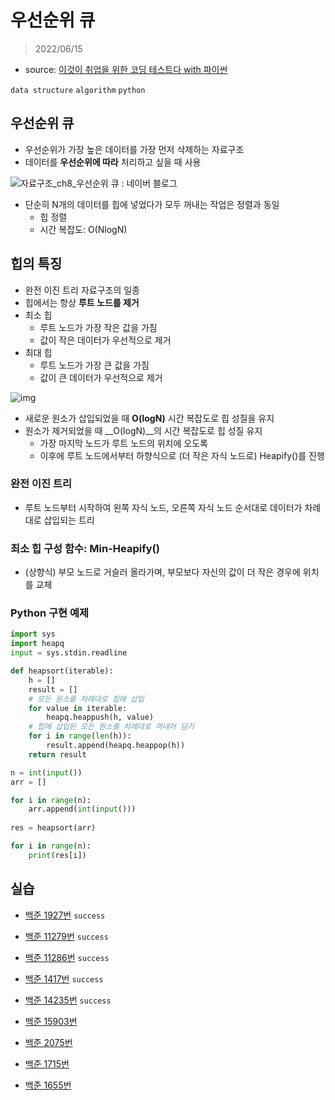 # 우선순위 큐

> 2022/06/15

- source: [이것이 취업을 위한 코딩 테스트다 with 파이썬](https://www.youtube.com/playlist?list=PLRx0vPvlEmdAghTr5mXQxGpHjWqSz0dgC)

`data structure` `algorithm` `python`



## 우선순위 큐

- 우선순위가 가장 높은 데이터를 가장 먼저 삭제하는 자료구조
- 데이터를 __우선순위에 따라__ 처리하고 싶을 때 사용



![자료구조_ch8_우선순위 큐 : 네이버 블로그](https://mblogthumb-phinf.pstatic.net/MjAxODExMjFfMjc1/MDAxNTQyNzgwNjUzNjA3.6X1oUq00atBXXbBa42J5xbVrVIdzwlMj1_PfmKOsKCcg.z2Aq12efaE1YU2NRAbqFcEJ45njRXYDQ_CUxGADZTBsg.PNG.kimbh666/image.png?type=w800)



- 단순히 N개의 데이터를 힙에 넣었다가 모두 꺼내는 작업은 정렬과 동일 
  - 힙 정렬
  - 시간 복잡도: O(NlogN)



## 힙의 특징

- 완전 이진 트리 자료구조의 일종
- 힙에서는 항상 __루트 노드를 제거__
- 최소 힙
  - 루트 노드가 가장 작은 값을 가짐
  - 값이 작은 데이터가 우선적으로 제거
- 최대 힙
  - 루트 노드가 가장 큰 값을 가짐
  - 값이 큰 데이터가 우선적으로 제거



![img](https://velog.velcdn.com/images%2Fjaenny%2Fpost%2Ff4b21402-6df3-4cec-bb2a-429d06880c7a%2Fimg.png)



- 새로운 원소가 삽입되었을 때 __O(logN)__ 시간 복잡도로 힙 성질을 유지
- 원소가 제거되었을 때 __O(logN)__의 시간 복잡도로 힙 성질 유지
  - 가장 마지막 노드가 루트 노드의 위치에 오도록
  - 이후에 루트 노드에서부터 하향식으로 (더 작은 자식 노드로) Heapify()를 진행



### 완전 이진 트리

- 루트 노드부터 시작하여 왼쪽 자식 노드, 오른쪽 자식 노드 순서대로 데이터가 차례대로 삽입되는 트리



### 최소 힙 구성 함수: Min-Heapify()

- (상향식) 부모 노드로 거슬러 올라가며, 부모보다 자신의 값이 더 작은 경우에 위치를 교체



### Python 구현 예제

```python
import sys
import heapq
input = sys.stdin.readline

def heapsort(iterable):
    h = []
    result = []
    # 모든 원소를 차례대로 힙에 삽입
    for value in iterable:
        heapq.heappush(h, value)
    # 힙에 삽입된 모든 원소를 차례대로 꺼내어 담기
    for i in range(len(h)):
        result.append(heapq.heappop(h))
    return result

n = int(input())
arr = []

for i in range(n):
    arr.append(int(input()))
    
res = heapsort(arr)

for i in range(n):
    print(res[i])
```



## 실습

- [백준 1927번](https://www.acmicpc.net/problem/1927) `success`

- [백준 11279번](https://www.acmicpc.net/problem/11279) `success`

- [백준 11286번](https://www.acmicpc.net/problem/11286) `success`

- [백준 1417번](https://www.acmicpc.net/problem/1417) `success`

- [백준 14235번](https://www.acmicpc.net/problem/14235) `success`

- [백준 15903번](https://www.acmicpc.net/problem/15903)

- [백준 2075번](https://www.acmicpc.net/problem/2075)

- [백준 1715번](https://www.acmicpc.net/problem/1715)

- [백준 1655번](https://www.acmicpc.net/problem/1655)

  